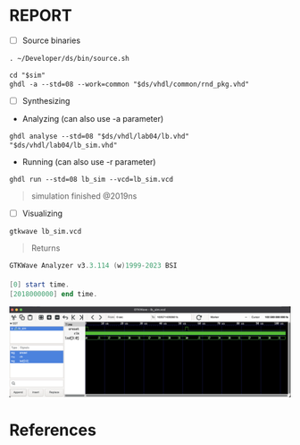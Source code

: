# REPORT

- [ ] Source binaries

```
. ~/Developer/ds/bin/source.sh
```

```
cd "$sim"
ghdl -a --std=08 --work=common "$ds/vhdl/common/rnd_pkg.vhd"
```

- [ ] Synthesizing

* Analyzing (can also use -a parameter)

```
ghdl analyse --std=08 "$ds/vhdl/lab04/lb.vhd" "$ds/vhdl/lab04/lb_sim.vhd"
```

* Running (can also use -r parameter)

```
ghdl run --std=08 lb_sim --vcd=lb_sim.vcd
```
> simulation finished @2019ns

- [ ] Visualizing

```
gtkwave lb_sim.vcd
```
> Returns
```powershell
GTKWave Analyzer v3.3.114 (w)1999-2023 BSI

[0] start time.
[2018000000] end time.
```

<img src=images/lb_sim.png width='' height='' > </img>


# References

